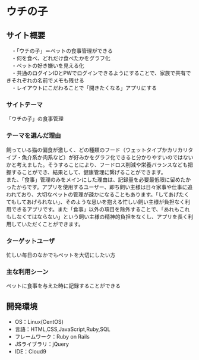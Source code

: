
<h1>ウチの子</h1>

## サイト概要
　・「ウチの子」＝ペットの食事管理ができる<br>
　・何を食べ、どれだけ食べたかをグラフ化<br>
　・ペットの好き嫌いを見える化<br>
　・共通のログインIDとPWでログインできるようにすることで、家族で共有できそれぞれの名前でメモも残せる<br>
　・レイアウトにこだわることで「開きたくなる」アプリにする

### サイトテーマ
「ウチの子」の食事管理

### テーマを選んだ理由
飼っている猫の偏食が激しく、どの種類のフード（ウェットタイプかカリカリタイプ・魚介系か肉系など）が好みかをグラフ化できると分かりやすいのではないかと考えました。そうすることにより、フードロス削減や栄養バランスなども把握することができ、結果として、健康管理に繋げることができます。<br>
また、「食事」管理のみをメインにした理由は、記録量を必要最低限に留めたかったからです。アプリを使用するユーザー、即ち飼い主様は日々家事や仕事に追われており、大切なペットの管理が疎かになることもあります。「してあげたくてもしてあげられない」、そのような思いを抱える忙しい飼い主様が負担なく利用できるアプリです。また「食事」以外の項目を除外することで、「あれもこれもしなくてはならない」という飼い主様の精神的負担をなくし、アプリを長く利用していただくことができます。

### ターゲットユーザ
忙しい毎日のなかでもペットを大切にしたい方

### 主な利用シーン
ペットに食事を与えた時に記録することができる

## 開発環境
- OS：Linux(CentOS)
- 言語：HTML,CSS,JavaScript,Ruby,SQL
- フレームワーク：Ruby on Rails
- JSライブラリ：jQuery
- IDE：Cloud9
